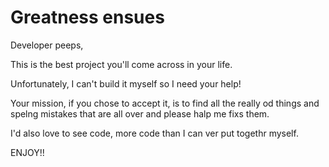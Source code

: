 # Greatness ensues

Developer peeps,

This is the best project you'll come across in your life.

Unfortunately, I can't build it myself so I need your help!

Your mission, if you chose to accept it, is to find all the really od things and spelng mistakes that are all over and please halp me fixs them.

I'd also love to see code, more code than I can ver put togethr myself.

ENJOY!!
